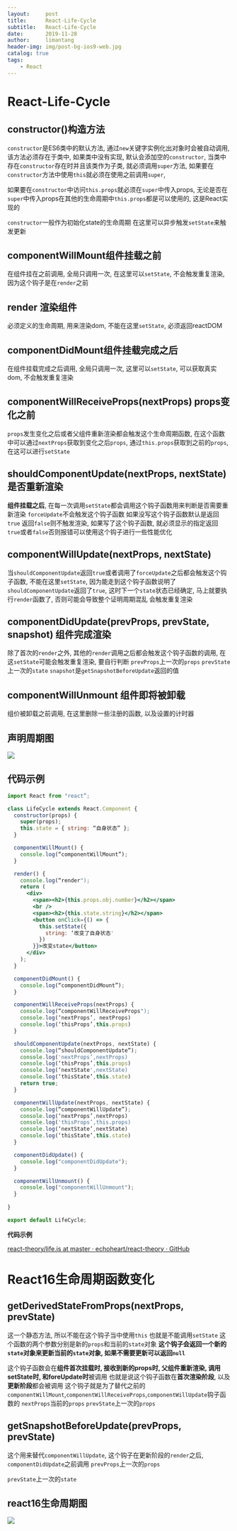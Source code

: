 ```yaml
---
layout:     post
title:      React-Life-Cycle
subtitle:   React-Life-Cycle
date:       2019-11-28
author:     limantang
header-img: img/post-bg-ios9-web.jpg
catalog: true
tags:
    - React
---
```



# React-Life-Cycle


## constructor()构造方法
`constructor`是ES6类中的默认方法, 通过`new`关键字实例化出对象时会被自动调用, 该方法必须存在于类中, 如果类中没有实现, 默认会添加空的`constructor`,
当类中存在`constructor`存在时并且该类作为子类, 就必须调用`super`方法,
如果要在`constructor`方法中使用`this`就必须在使用之前调用`super`,

如果要在`constructor`中访问`this.props`就必须在`super`中传入props,
无论是否在`super`中传入props在其他的生命周期中`this.props`都是可以使用的, 这是React实现的

`constructor`一般作为初始化state的生命周期
在这里可以异步触发`setState`来触发更新

## componentWillMount组件挂载之前
在组件挂在之前调用, 全局只调用一次, 在这里可以`setState`, 不会触发重复渲染, 因为这个钩子是在`render`之前
## render 渲染组件
必须定义的生命周期, 用来渲染dom, 不能在这里`setState`, 必须返回reactDOM
## componentDidMount组件挂载完成之后
在组件挂载完成之后调用, 全局只调用一次, 这里可以`setState`, 可以获取真实dom, 不会触发重复渲染
## componentWillReceiveProps(nextProps)  props变化之前
`props`发生变化之后或者父组件重新渲染都会触发这个生命周期函数, 在这个函数中可以通过`nextProps`获取到变化之后`props`, 通过`this.props`获取到之前的`props`, 在这可以进行`setState`
## shouldComponentUpdate(nextProps, nextState)是否重新渲染
**组件挂载之后**, 在每一次调用`setState`都会调用这个钩子函数用来判断是否需要重新渲染
`forceUpdate`不会触发这个钩子函数
如果没写这个钩子函数默认是返回`true`
返回`false`则不触发渲染,
如果写了这个钩子函数, 就必须显示的指定返回`true`或者`false`否则报错可以使用这个钩子进行一些性能优化
## componentWillUpdate(nextProps, nextState)
当`shouldComponentUpdate`返回`true`或者调用了`forceUpdate`之后都会触发这个钩子函数,
不能在这里`setState`, 因为能走到这个钩子函数说明了`shouldComponentUpdate`返回了`true`, 这时下一个`state`状态已经确定, 马上就要执行`render`函数了, 否则可能会导致整个证明周期混乱
会触发重复渲染

## componentDidUpdate(prevProps, prevState, snapshot) 组件完成渲染
除了首次的`render`之外, 其他的`render`调用之后都会触发这个钩子函数的调用, 在这`setState`可能会触发重复渲染, 要自行判断
`prevProps`上一次的`props`
`prevState`上一次的`state`
`snapshot`是`getSnapshotBeforeUpdate`返回的值
## componentWillUnmount 组件即将被卸载
组价被卸载之前调用, 在这里删除一些注册的函数, 以及设置的计时器

## 声明周期图

![](https://www.echoheart.cn/img/react-life-cycle.png)

## 代码示例
```jsx
import React from "react”;

class LifeCycle extends React.Component {
  constructor(props) {
    super(props);
    this.state = { string: “自身状态” };
  }

  componentWillMount() {
    console.log(“componentWillMount”);
  }

  render() {
    console.log(“render");
    return (
      <div>
        <span><h2>{this.props.obj.number}</h2></span>
        <br />
        <span><h2>{this.state.string}</h2></span>
        <button onClick={() => {
          this.setState({
            string: ‘改变了自身状态'
          })
        }}>改变state</button>
      </div>
    );
  }

  componentDidMount() {
    console.log(“componentDidMount”);
  }

  componentWillReceiveProps(nextProps) {
    console.log(“componentWillReceiveProps");
    console.log(‘nextProps’, nextProps)
    console.log(‘thisProps’,this.props)
  }

  shouldComponentUpdate(nextProps, nextState) {
    console.log(“shouldComponentUpdate”);
    console.log('nextProps’,nextProps)
    console.log(‘thisProps’,this.props)
    console.log(‘nextState',nextState)
    console.log(‘thisState’,this.state)
    return true;
  }

  componentWillUpdate(nextProps, nextState) {
    console.log(“componentWillUpdate”);
    console.log(‘nextProps’,nextProps)
    console.log('thisProps’,this.props)
    console.log(‘nextState’,nextState)
    console.log(‘thisState’,this.state)
  }

  componentDidUpdate() {
    console.log("componentDidUpdate");
  }

  componentWillUnmount() {
    console.log("componentWillUnmount");
  }
  
}

export default LifeCycle;
```

**代码示例**

[react-theory/life.js at master · echoheart/react-theory · GitHub](https://github.com/echoheart/react-theory/blob/master/src/class-life-cycle/life.js)

# React16生命周期函数变化
## getDerivedStateFromProps(nextProps, prevState)

这一个静态方法, 所以不能在这个钩子当中使用`this`
也就是不能调用`setState`
这个函数的两个参数分别是新的`props`和当前的`state`对象
**这个钩子会返回一个新的`state`对象来更新当前的`state`对象, 如果不需要更新可以返回`null`**

这个钩子函数会在**组件首次挂载时, 接收到新的props时, 父组件重新渲染, 调用setState时, 和foreUpdate时**被调用
也就是说这个钩子函数在**首次渲染阶段**, 以及**更新阶段**都会被调用
这个钩子就是为了替代之前的`componentWillMount`,`componentWillReceiveProps`,`componentWillUpdate`钩子函数的
`nextProps`当前的`props`
`prevState`上一次的`props`

## getSnapshotBeforeUpdate(prevProps, prevState)
这个用来替代`componentWillUpdate`,
这个钩子在更新阶段的`render`之后, `componentDidUpdate`之前调用
`prevProps`上一次的`props`
			


`prevState`上一次的`state`


## react16生命周期图
![](https://www.echoheart.cn/img/react16-life-cycle.png)








